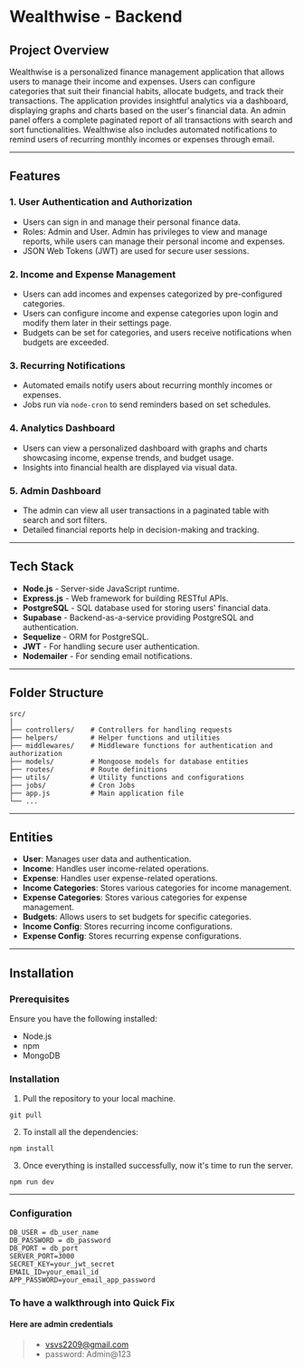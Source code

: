# Wealthwise - Backend

## Project Overview

Wealthwise is a personalized finance management application that allows users to manage their income and expenses. Users can configure categories that suit their financial habits, allocate budgets, and track their transactions. The application provides insightful analytics via a dashboard, displaying graphs and charts based on the user's financial data. An admin panel offers a complete paginated report of all transactions with search and sort functionalities. Wealthwise also includes automated notifications to remind users of recurring monthly incomes or expenses through email.

---

## Features

### 1. **User Authentication and Authorization**

- Users can sign in and manage their personal finance data.
- Roles: Admin and User. Admin has privileges to view and manage reports, while users can manage their personal income and expenses.
- JSON Web Tokens (JWT) are used for secure user sessions.

### 2. **Income and Expense Management**

- Users can add incomes and expenses categorized by pre-configured categories.
- Users can configure income and expense categories upon login and modify them later in their settings page.
- Budgets can be set for categories, and users receive notifications when budgets are exceeded.

### 3. **Recurring Notifications**

- Automated emails notify users about recurring monthly incomes or expenses.
- Jobs run via `node-cron` to send reminders based on set schedules.

### 4. **Analytics Dashboard**

- Users can view a personalized dashboard with graphs and charts showcasing income, expense trends, and budget usage.
- Insights into financial health are displayed via visual data.

### 5. **Admin Dashboard**

- The admin can view all user transactions in a paginated table with search and sort filters.
- Detailed financial reports help in decision-making and tracking.

---

## Tech Stack

- **Node.js** - Server-side JavaScript runtime.
- **Express.js** - Web framework for building RESTful APIs.
- **PostgreSQL** - SQL database used for storing users' financial data.
- **Supabase** - Backend-as-a-service providing PostgreSQL and authentication.
- **Sequelize** - ORM for PostgreSQL.
- **JWT** - For handling secure user authentication.
- **Nodemailer** - For sending email notifications.

---

## Folder Structure

```
src/
│
├── controllers/    # Controllers for handling requests
├── helpers/        # Helper functions and utilities
├── middlewares/    # Middleware functions for authentication and authorization
├── models/         # Mongoose models for database entities
├── routes/         # Route definitions
├── utils/          # Utility functions and configurations
├── jobs/           # Cron Jobs
├── app.js          # Main application file
└── ...
```

---

## Entities

- **User**: Manages user data and authentication.
- **Income**: Handles user income-related operations.
- **Expense**: Handles user expense-related operations.
- **Income Categories**: Stores various categories for income management.
- **Expense Categories**: Stores various categories for expense management.
- **Budgets**: Allows users to set budgets for specific categories.
- **Income Config**: Stores recurring income configurations.
- **Expense Config**: Stores recurring expense configurations.

---

## Installation

### Prerequisites

Ensure you have the following installed:

- Node.js
- npm
- MongoDB

### Installation

1. Pull the repository to your local machine.

```
git pull
```

2. To install all the dependencies:

```
npm install
```

3. Once everything is installed successfully, now it's time to run the server.

```
npm run dev
```

---

### Configuration

```
DB_USER = db_user_name
DB_PASSWORD = db_password
DB_PORT = db_port
SERVER_PORT=3000
SECRET_KEY=your_jwt_secret
EMAIL_ID=your_email_id
APP_PASSWORD=your_email_app_password
```

### To have a walkthrough into Quick Fix

#### Here are admin credentials

> - vsvs2209@gmail.com
> - password: Admin@123
